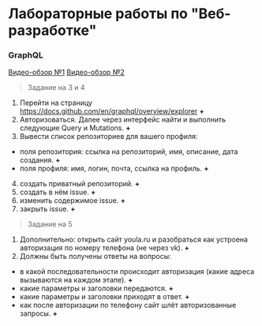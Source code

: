 # Лабораторные работы по "Веб-разработке"

### GraphQL

[Видео-обзор №1](https://drive.google.com/file/d/1_lqWUjDcyGsEai9cFUb0lu6YfWpdiELl/view?usp=sharing)
[Видео-обзор №2](https://drive.google.com/file/d/12kuLIMwby-EufkWg6ANqqt4LSw-JOU9Y/view?usp=sharing)

> Задание на 3 и 4

1. Перейти на страницу https://docs.github.com/en/graphql/overview/explorer **+**
2. Авторизоваться. Далее через интерфейс найти и выполнить следующие Query и Mutations. **+**
3. Вывести список репозиториев для вашего профиля:
  - поля репозитория: ссылка на репозиторий, имя, описание, дата создания. **+**
  - поля профиля: имя, логин, почта, ссылка на профиль. **+**

4. создать приватный репозиторий. **+**
5. создать в нём issue. **+**
6. изменить содержимое issue. **+**
7. закрыть issue. **+**

> Задание на 5

1. Дополнительно: открыть сайт youla.ru и разобраться как устроена авторизация по номеру телефона (не через vk). **+**
2. Должны быть получены ответы на вопросы:
  - в какой последовательности происходит авторизация (какие адреса вызываются на каждом этапе). **+**
  - какие параметры и заголовки передаются. **+**
  - какие параметры и заголовки приходят в ответ. **+**
  - как после авторизации по телефону сайт шлёт авторизованные запросы. **+**
